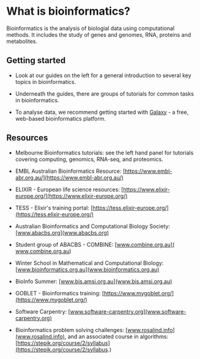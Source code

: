# What is bioinformatics?

Bioinformatics is the analysis of biologial data using computational methods. It includes the study of genes and genomes, RNA, proteins and metabolites.

## Getting started

- Look at our guides on the left for a general introduction to several key topics in bioinformatics.

- Underneath the guides, there are groups of tutorials for common tasks in bioinformatics.

- To analyse data, we recommend getting started with [Galaxy](galaxy.md) - a free, web-based bioinformatics platform.

## Resources

- Melbourne Bioinformatics tutorials: see the left hand panel for tutorials covering computing, genomics, RNA-seq, and proteomics.

- EMBL Australian Bioinformatics Resource: [https://www.embl-abr.org.au/](https://www.embl-abr.org.au/)

- ELIXIR - European life science resources: [https://www.elixir-europe.org/](https://www.elixir-europe.org/)

- TESS - Elixir's training portal: [https://tess.elixir-europe.org/](https://tess.elixir-europe.org/)

- Australian Bioinformatics and Computational Biology Society:
[www.abacbs.org](www.abacbs.org)

- Student group of ABACBS - COMBINE: [www.combine.org.au](  www.combine.org.au)

- Winter School in Mathematical and Computational Biology:
[www.bioinformatics.org.au](www.bioinformatics.org.au)

- BioInfo Summer: [www.bis.amsi.org.au](www.bis.amsi.org.au)

- GOBLET - Bioinformatics training: [https://www.mygoblet.org/](https://www.mygoblet.org/)

- Software Carpentry: [www.software-carpentry.org](www.software-carpentry.org)

- Bioinformatics problem solving challenges: [www.rosalind.info](www.rosalind.info), and an associated course in algorithms: [https://stepik.org/course/2/syllabus](https://stepik.org/course/2/syllabus.)
